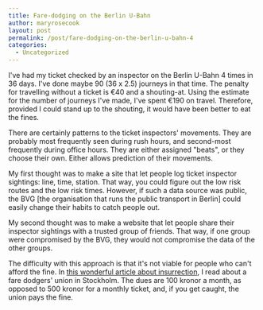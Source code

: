 ```yaml
---
title: Fare-dodging on the Berlin U-Bahn
author: maryrosecook
layout: post
permalink: /post/fare-dodging-on-the-berlin-u-bahn-4
categories:
  - Uncategorized
---
```

I've had my ticket checked by an inspector on the Berlin U-Bahn 4 times in 36 days. I've done maybe 90 (36 x 2.5) journeys in that time. The penalty for travelling without a ticket is €40 and a shouting-at. Using the estimate for the number of journeys I've made, I've spent €190 on travel. Therefore, provided I could stand up to the shouting, it would have been better to eat the fines.

There are certainly patterns to the ticket inspectors' movements. They are probably most frequently seen during rush hours, and second-most frequently during office hours. They are either assigned "beats", or they choose their own. Either allows prediction of their movements.

My first thought was to make a site that let people log ticket inspector sightings: line, time, station. That way, you could figure out the low risk routes and the low risk times. However, if such a data source was public, the BVG [the organisation that runs the public transport in Berlin] could easily change their habits to catch people out.

My second thought was to make a website that let people share their inspector sightings with a trusted group of friends. That way, if one group were compromised by the BVG, they would not compromise the data of the other groups.

The difficulty with this approach is that it's not viable for people who can't afford the fine. In [this wonderful article about insurrection][1], I read about a fare dodgers' union in Stockholm. The dues are 100 kronor a month, as opposed to 500 kronor for a monthly ticket, and, if you get caught, the union pays the fine.

 [1]: http://www.crimethinc.com/texts/rollingthunder/insurrection.php